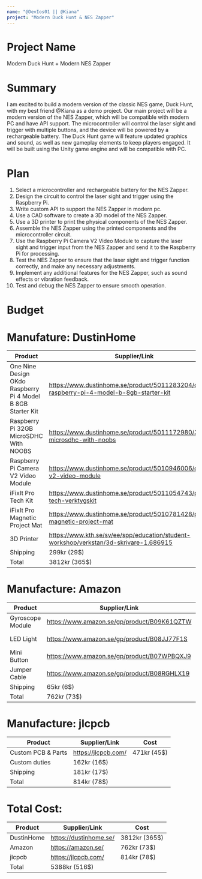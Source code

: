 ```yaml
---
name: "@DevIos01 || @Kiana"
project: "Modern Duck Hunt & NES Zapper"
---
```


#  Project Name

Modern Duck Hunt + Modern NES Zapper

#  Summary

I am excited to build a modern version of the classic NES game, Duck Hunt, with my best friend @Kiana as a demo project. Our main project will be a modern version of the NES Zapper, which will be compatible with modern PC and have API support. The microcontroller will control the laser sight and trigger with multiple buttons, and the device will be powered by a rechargeable battery. The Duck Hunt game will feature updated graphics and sound, as well as new gameplay elements to keep players engaged. It will be built using the Unity game engine and will be compatible with PC.

# Plan

1. Select a microcontroller and rechargeable battery for the NES Zapper.
2. Design the circuit to control the laser sight and trigger using the Raspberry Pi.
3. Write custom API to support the NES Zapper in modern pc.
4. Use a CAD software to create a 3D model of the NES Zapper.
5. Use a 3D printer to print the physical components of the NES Zapper.
6. Assemble the NES Zapper using the printed components and the microcontroller circuit.
7. Use the Raspberry Pi Camera V2 Video Module to capture the laser sight and trigger input from the NES Zapper and send it to the Raspberry Pi for 
   processing.
8. Test the NES Zapper to ensure that the laser sight and trigger function correctly, and make any necessary adjustments.
9. Implement any additional features for the NES Zapper, such as sound effects or vibration feedback.
10. Test and debug the NES Zapper to ensure smooth operation.


# Budget
# Manufature: DustinHome

| Product                                                     | Supplier/Link                                                                            | Cost          |
| ----------------------------------------------------------- | ---------------------------------------------------------------------------------------- | ------------- |
| One Nine Design OKdo Raspberry Pi 4 Model B 8GB Starter Kit | https://www.dustinhome.se/product/5011283204/okdo-raspberry-pi-4-model-b-8gb-starter-kit | 1695kr (163$) |
| Raspberry Pi 32GB MicroSDHC With NOOBS                      | https://www.dustinhome.se/product/5011172980/32gb-microsdhc-with-noobs                   | 295kr  (29$)  |
| Raspberry Pi Camera V2 Video Module                         | https://www.dustinhome.se/product/5010946006/camera-v2-video-module                      | 395kr  (38$)  |
| iFixIt Pro Tech Kit                                         | https://www.dustinhome.se/product/5011054743/pro-tech-verktygskit                        | 899kr  (86$)  |
| iFixIt Pro Magnetic Project Mat                             | https://www.dustinhome.se/product/5010781428/pro-magnetic-project-mat                    | 229kr  (22$)  |
| 3D Printer                                                  | https://www.kth.se/sv/ee/spp/education/student-workshop/verkstan/3d-skrivare-1.686915    | (0$)   Owned  |
| Shipping                                                    | 299kr  (29$)                                                                             |               |
| Total                                                       | 3812kr (365$)                                                                            |               |

# Manufacture: Amazon

| Product                                                     | Supplier/Link                                                                            | Cost          |
| ----------------------------------------------------------- | ---------------------------------------------------------------------------------------- | ------------- |
| Gyroscope Module                                            | https://www.amazon.se/gp/product/B09K61QZTW                                              | 190kr  (18$)  |
| LED Light                                                   | https://www.amazon.se/gp/product/B08JJ77F1S                                              | 220kr  (21$)  |
| Mini Button                                                 | https://www.amazon.se/gp/product/B07WPBQXJ9                                              | 134kr  (13$)  |
| Jumper Cable                                                | https://www.amazon.se/gp/product/B08RGHLX19                                              | 153kr  (15$)  |
| Shipping                                                    | 65kr  (6$)                                                                               |               |
| Total                                                       | 762kr (73$)                                                                              |               |

# Manufacture: jlcpcb

| Product                                                     | Supplier/Link                                                                            | Cost          |
| ----------------------------------------------------------- | ---------------------------------------------------------------------------------------- | ------------- |
| Custom PCB & Parts                                          | https://jlcpcb.com/                                                                      | 471kr  (45$)  |
| Custom duties                                               | 162kr  (16$)                                                                             |               |
| Shipping                                                    | 181kr  (17$)                                                                             |               |
| Total                                                       | 814kr  (78$)                                                                             |               |

#  Total Cost:
| Product                                                     | Supplier/Link                                                                            | Cost          |
| ----------------------------------------------------------- | ---------------------------------------------------------------------------------------- | ------------- |
| DustinHome                                                  | https://dustinhome.se/                                                                   | 3812kr (365$) |
| Amazon                                                      | https://amazon.se/                                                                       | 762kr  (73$)  |
| jlcpcb                                                      | https://jlcpcb.com/                                                                      | 814kr  (78$)  |
| Total                                                       | 5388kr (516$)                                                                            |               |